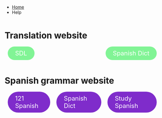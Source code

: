 <ul class="breadcrumb">
  <li><a href="https://anastasiamarkina1.github.io/SML209/">Home</a></li>
  <li>Help</li>
</ul>
<style>
    .spanish_links {
        padding: 10px 24px;
        text-decoration: none;
        background-color: #81F495;
        color: white;
        border-radius: 1000px;
        margin: 0 10px;
        font-size: 20px;
    }

    .flex-center {
        display: flex;
        flex-direction: column;
        justify-content: center;
        align-items: center;
    }

    .translation {
        margin-top: 50px;
    }

</style>

<div class="flex-center">
    <h1 class="translation"> Translation website </h1>
    <div style="display: flex; justify-content: space-between;">
        <a href="https://www.freetranslation.com/en/translate-english-spanish" class="spanish_links"> SDL </a>
        <a href="http://www.spanishdict.com/translation" class="spanish_links"> Spanish Dict </a>
    </div>
</div>

<div class="flex-center">
    <h1 class="translation"> Spanish grammar website </h1>
    <div style="display: flex; justify-content: space-between;">
        <a href="https://121spanish.com/spanish-grammar" style="background-color: #7F2CCB;" class="spanish_links"> 121 Spanish </a>
        <a href="http://www.spanishdict.com/grammar" style="background-color: #7F2CCB;" class="spanish_links"> Spanish Dict </a>
        <a href="https://studyspanish.com/grammar" style="background-color: #7F2CCB;" class="spanish_links"> Study Spanish </a>
    </div>
</div>

